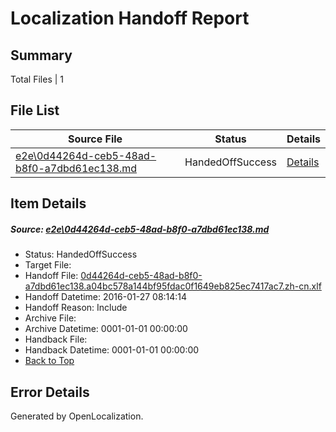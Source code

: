 # <a name='report-top'></a> Localization Handoff Report

## Summary
 Total Files | 1

## File List
 Source File | Status | Details 
 ----------- | ------ | ------- 
 [e2e\0d44264d-ceb5-48ad-b8f0-a7dbd61ec138.md](https://github.com/OpenLocalizationTest/oltest/blob/8f51cb70095e41fcdbb5bc243ba57eb600ad482c/e2e/0d44264d-ceb5-48ad-b8f0-a7dbd61ec138.md) | HandedOffSuccess | [Details](#d75bc58bd6092f4fed234f138b51663be8107ee41)

## Item Details
##### <a name='d75bc58bd6092f4fed234f138b51663be8107ee41'></a> Source: [e2e\0d44264d-ceb5-48ad-b8f0-a7dbd61ec138.md](https://github.com/OpenLocalizationTest/oltest/blob/8f51cb70095e41fcdbb5bc243ba57eb600ad482c/e2e/0d44264d-ceb5-48ad-b8f0-a7dbd61ec138.md)
* Status: HandedOffSuccess
* Target File: 
* Handoff File: [0d44264d-ceb5-48ad-b8f0-a7dbd61ec138.a04bc578a144bf95fdac0f1649eb825ec7417ac7.zh-cn.xlf](https://github.com/OpenLocalizationTestOrg/olhandoff/blob/0ff78696aa467651e3640cab67c544603b21bac0/ol-handoff/OpenLocalizationTestOrg/oltest.zh-cn/tianzh/0d44264d-ceb5-48ad-b8f0-a7dbd61ec138.a04bc578a144bf95fdac0f1649eb825ec7417ac7.zh-cn.xlf)
* Handoff Datetime: 2016-01-27 08:14:14
* Handoff Reason: Include
* Archive File: 
* Archive Datetime: 0001-01-01 00:00:00
* Handback File: 
* Handback Datetime: 0001-01-01 00:00:00
* [Back to Top](#report-top)


## Error Details

Generated by OpenLocalization.
